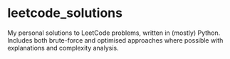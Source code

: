# leetcode_solutions
My personal solutions to LeetCode problems, written in (mostly) Python.
Includes both brute-force and optimised approaches where possible with explanations and complexity analysis.
